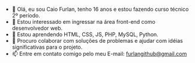 - 👋 Olá, eu sou Caio Furlan, tenho 16 anos e estou fazendo curso técnico 2º período.
- 👀 Estou interessado em ingressar na área front-end como desenvolvedor web.
- 🌱 Estou aprendendo HTML, CSS, JS, PHP, MySQL, Python.
- 💞️ Procuro colaborar com soluções de problemas e ajudar com idéias significativas para o projeto.
- 📫 Entre em contato comigo pelo meu E-mail: furlangithub@gmail.com
